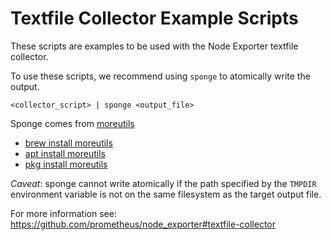 # Textfile Collector Example Scripts

These scripts are examples to be used with the Node Exporter textfile
collector.

To use these scripts, we recommend using `sponge` to atomically write the
output.

```
<collector_script> | sponge <output_file>
```

Sponge comes from [moreutils](https://joeyh.name/code/moreutils/)
* [brew install moreutils](http://brewformulas.org/Moreutil)
* [apt install moreutils](https://packages.debian.org/search?keywords=moreutils)
* [pkg install moreutils](https://www.freshports.org/sysutils/moreutils/)

*Caveat*: sponge cannot write atomically if the path specified by the `TMPDIR`
environment variable is not on the same filesystem as the target output file.

For more information see:
https://github.com/prometheus/node_exporter#textfile-collector
